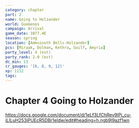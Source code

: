 ```yaml
---
category: chapter
part: 2
name: Going to Holzander
world: Guemenos
campaign: Arrival
game_date: 3877.4E
season: spring
location: [Ammuinoth Bells-Holzander]
pcs: [Miraak, Dolman, Kethra, Guilf, Amyria]
party_level: 4 (est)
party_rank: 2.0 (est)
dc_min: 13
cr_gauges: '[6, 8, 9, 12]'
xp: 1112
tags: 
---
```


# Chapter 4 Going to Holzander 

https://docs.google.com/document/d/1eLf3LfChRev9lPj_cu-iLILuH253iPUEcR5DBr1eldw/edit#heading=h.ngb9l9azf1wn
